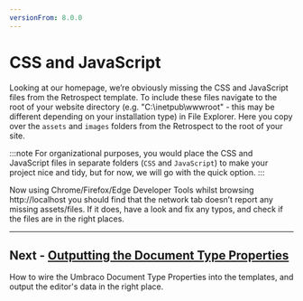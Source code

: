 ```yaml
---
versionFrom: 8.0.0
---
```

# CSS and JavaScript

Looking at our homepage, we’re obviously missing the CSS and JavaScript files from the Retrospect template. To include these files navigate to the root of your website directory (e.g. "C:\inetpub\wwwroot" - this may be different depending on your installation type) in File Explorer. Here you copy over the `assets` and `images` folders from the Retrospect to the root of your site.

:::note
For organizational purposes, you would place the CSS and JavaScript files in separate folders (`CSS` and `JavaScript`) to make your project nice and tidy, but for now, we will go with the quick option.
:::

Now using Chrome/Firefox/Edge Developer Tools whilst browsing http://localhost you should find that the network tab doesn’t report any missing assets/files. If it does, have a look and fix any typos, and check if the files are in the right places.

---

## Next - [Outputting the Document Type Properties](../Outputting-the-Document-Type-Properties)
How to wire the Umbraco Document Type Properties into the templates, and output the editor's data in the right place.
